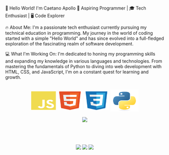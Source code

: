 👋 Hello World! I'm Caetano Apollo
🌟 Aspiring Programmer | 🎓 Tech Enthusiast | 🖥️ Code Explorer

🔥 About Me:
I'm a passionate tech enthusiast currently pursuing my technical education in programming. My journey in the world of coding started with a simple "Hello World" and has since evolved into a full-fledged exploration of the fascinating realm of software development.

💻 What I'm Working On:
I'm dedicated to honing my programming skills and expanding my knowledge in various languages and technologies. From mastering the fundamentals of Python to diving into web development with HTML, CSS, and JavaScript, I'm on a constant quest for learning and growth.
<div align="center">
  <div style="display: inline-block;"><br>
    <img align="center" alt="Cae-Js" height="60" width="80" src="https://raw.githubusercontent.com/devicons/devicon/master/icons/javascript/javascript-plain.svg">
    <img align="center" alt="Cae-HTML" height="60" width="80" src="https://raw.githubusercontent.com/devicons/devicon/master/icons/html5/html5-original.svg">
    <img align="center" alt="Cae-CSS" height="60" width="80" src="https://raw.githubusercontent.com/devicons/devicon/master/icons/css3/css3-original.svg">
    <img align="center" alt="Cae-Python" height="70" width="90" src="https://raw.githubusercontent.com/devicons/devicon/master/icons/python/python-original.svg">
  </div>
  <br>
  <br>
  <div>
    <a href="https://github.com/CaetanoApollo">
      <img heigth="180cm" src="https://github-readme-stats.vercel.app/api/top-langs/?username=CaetanoApollo&layout=compact&theme=dracula">
      <br>
      <br>
      <br>
<!--       <img heigth="180cm" src="https://github-readme-stats.vercel.app/api?username=CaetanoApollo&show_icons=true&theme=dracula"> -->
    </a>
  </div>
  <br>
  <br>
  <div> 
    <a href="https://instagram.com/caetanoapollo" target="_blank"><img src="https://img.shields.io/badge/-Instagram-%23E4405F?style=for-the-badge&logo=instagram&logoColor=white" target="_blank"></a>
    <a href = "mailto:caetanosilveira1908@gmail.com"><img src="https://img.shields.io/badge/-Gmail-%23333?style=for-the-badge&logo=gmail&logoColor=white" target="_blank"></a>
    <a href="https://www.linkedin.com/in/caetanoapollo/" target="_blank"><img src="https://img.shields.io/badge/-LinkedIn-%230077B5?style=for-the-badge&logo=linkedin&logoColor=white" target="_blank"></a> 
  </div>
</div>
